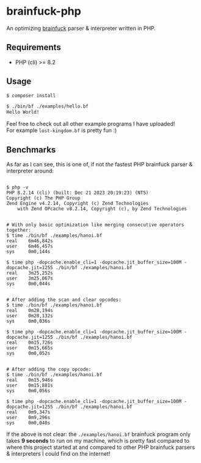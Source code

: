 # brainfuck-php
An optimizing [brainfuck](https://en.wikipedia.org/wiki/Brainfuck) parser & interpreter written in PHP.

## Requirements
- PHP (cli) >= 8.2

## Usage
```bash
$ composer install

$ ./bin/bf ./examples/hello.bf
Hello World!
```
Feel free to check out all other example programs I have uploaded!  
For example `lost-kingdom.bf` is pretty fun :)

## Benchmarks
As far as I can see, this is one of, if not *the* fastest PHP brainfuck
parser & interpreter around:
```shell

$ php -v
PHP 8.2.14 (cli) (built: Dec 21 2023 20:19:23) (NTS)
Copyright (c) The PHP Group
Zend Engine v4.2.14, Copyright (c) Zend Technologies
    with Zend OPcache v8.2.14, Copyright (c), by Zend Technologies


# With only basic optimization like merging consecutive operators together:
$ time ./bin/bf ./examples/hanoi.bf
real    6m46,842s
user    6m46,457s
sys     0m0,144s

$ time php -dopcache.enable_cli=1 -dopcache.jit_buffer_size=100M -dopcache.jit=1255 ./bin/bf ./examples/hanoi.bf
real    3m25,252s
user    3m25,067s
sys     0m0,044s


# After adding the scan and clear opcodes:
$ time ./bin/bf ./examples/hanoi.bf
real    0m28,194s
user    0m28,132s
sys     0m0,036s

$ time php -dopcache.enable_cli=1 -dopcache.jit_buffer_size=100M -dopcache.jit=1255 ./bin/bf ./examples/hanoi.bf
real    0m15,726s
user    0m15,665s
sys     0m0,052s


# After adding the copy opcode:
$ time ./bin/bf ./examples/hanoi.bf
real    0m15,946s
user    0m15,881s
sys     0m0,056s

$ time php -dopcache.enable_cli=1 -dopcache.jit_buffer_size=100M -dopcache.jit=1255 ./bin/bf ./examples/hanoi.bf
real    0m9,347s
user    0m9,296s
sys     0m0,040s

```
If the above is not clear: the `./examples/hanoi.bf` brainfuck program only
takes **9 seconds** to run on my machine, which is pretty fast compared to where 
this project started at and compared to other PHP brainfuck parsers & interpreters 
I could find on the internet!
